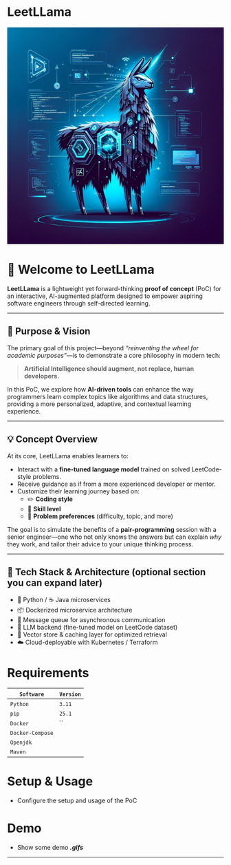 # LeetLLama

![LeetLLama Cover Image](./assets/imgs/LeetLLama-Cover.jpg)

# 🦙 Welcome to **LeetLLama**

**LeetLLama** is a lightweight yet forward-thinking **proof of concept** (PoC) for an interactive, AI-augmented platform designed to empower aspiring software engineers through self-directed learning.

---

## 🎯 Purpose & Vision

The primary goal of this project—beyond _“reinventing the wheel for academic purposes”_—is to demonstrate a core philosophy in modern tech:

> **Artificial Intelligence should augment, not replace, human developers.**

In this PoC, we explore how **AI-driven tools** can enhance the way programmers learn complex topics like algorithms and data structures, providing a more personalized, adaptive, and contextual learning experience.

---

## 💡 Concept Overview

At its core, LeetLLama enables learners to:

- Interact with a **fine-tuned language model** trained on solved LeetCode-style problems.
- Receive guidance as if from a more experienced developer or mentor.
- Customize their learning journey based on:
  - ✏️ **Coding style**
  - 🧠 **Skill level**
  - 🎯 **Problem preferences** (difficulty, topic, and more)

The goal is to simulate the benefits of a **pair-programming** session with a senior engineer—one who not only knows the answers but can explain _why_ they work, and tailor their advice to your unique thinking process.

---

## 🧱 Tech Stack & Architecture (optional section you can expand later)
- 🐍 Python / ☕ Java microservices
- 📦 Dockerized microservice architecture
- 🧵 Message queue for asynchronous communication
- 🤖 LLM backend (fine-tuned model on LeetCode dataset)
- 💾 Vector store & caching layer for optimized retrieval
- ☁️ Cloud-deployable with Kubernetes / Terraform

# Requirements

| `Software`        | `Version` |
|-------------------|-----------|
| `Python`          | `3.11`    |
| `pip`             | `25.1`    |       
| `Docker`          | ``        |
| `Docker-Compose`  |           |
| `Openjdk`         |           |
| `Maven`           |           |  


# Setup & Usage

- Configure the setup and usage of the PoC

# Demo

- Show some demo ***.gifs***

---